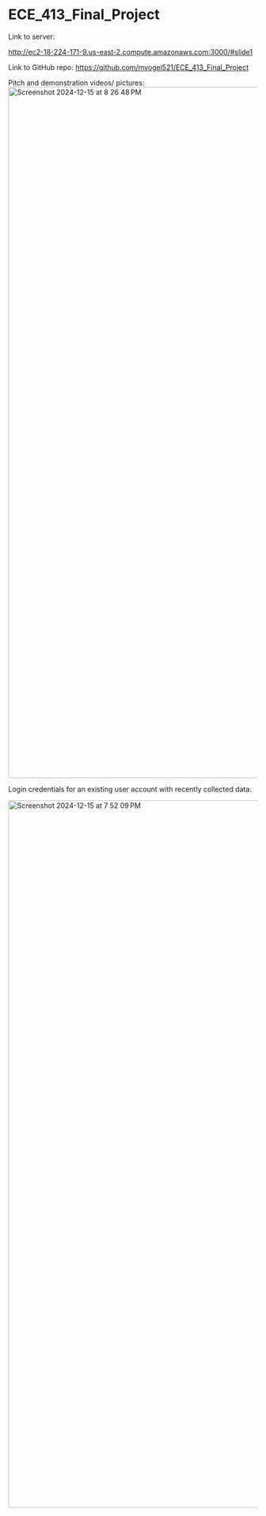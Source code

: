 # ECE_413_Final_Project

Link to server:

http://ec2-18-224-171-9.us-east-2.compute.amazonaws.com:3000/#slide1

Link to GitHub repo:
https://github.com/mvogel521/ECE_413_Final_Project

Pitch and demonstration videos/ pictures:
<img width="1393" alt="Screenshot 2024-12-15 at 8 26 48 PM" src="https://github.com/user-attachments/assets/4b2adb0f-2def-428c-9e4b-e17d464ef4ff" />



Login credentials for an existing user account with recently collected data:

<img width="1426" alt="Screenshot 2024-12-15 at 7 52 09 PM" src="https://github.com/user-attachments/assets/27a4bd6a-8ade-4cdd-bf7a-75f005ed2a8b" />



